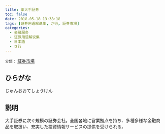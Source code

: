 ```yaml
---
title: 準大手証券
toc: false
date: 2018-05-18 13:38:18
tags: [证券用语解说集, さ行, 証券市場]
categories:
  - 金融服务
  - 证券用语解说集
  - 日本語
  - さ行
---
```


`分類：` [証券市場](/tags/証券市場/)

## ひらがな

じゅんおおてしょうけん

## 説明

大手証券に次ぐ規模の証券会社。全国各地に営業拠点を持ち、多種多様な金融商品を取扱い、充実した投資情報サービスの提供を受けられる。
